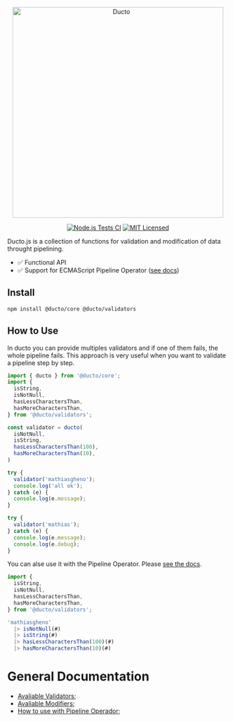 
<p align="center">
  <img alt="Ducto" src="https://i.imgur.com/p70zxaD.png" width="480">
</p>



<div align="center">

<a href="">[![Node.js Tests CI](https://github.com/mathiasgheno/ducto/actions/workflows/node.js-tests.yml/badge.svg?branch=main)](https://github.com/mathiasgheno/ducto/actions/workflows/node.js-tests.yml)
</a>
<a href="">
<img alt="MIT Licensed" src="https://img.shields.io/github/license/mathiasgheno/ducto" />
</a>
</div>

Ducto.js is a collection of functions for validation and modification of data throught pipelining. 

- ✅ Functional API
- ✅ Support for ECMAScript Pipeline Operator ([see docs](/docs/how-pipeline-operator.md))

[//]: # (- ✅ Support for ECMAScript Decorators &#40;wip&#41;)

## Install

```bash
npm install @ducto/core @ducto/validators
```

## How to Use

In ducto you can provide multiples validators and if one of them fails, the whole pipeline fails. This approach is very useful when you want to validate a pipeline step by step.

```javascript
import { ducto } from '@ducto/core';
import {
  isString,
  isNotNull,
  hasLessCharactersThan,
  hasMoreCharactersThan,
} from '@ducto/validators';

const validator = ducto(
  isNotNull,
  isString,
  hasLessCharactersThan(100),
  hasMoreCharactersThan(10),
)

try {
  validator('mathiasgheno');
  console.log('all ok');
} catch (e) {
  console.log(e.message);
}

try {
  validator('mathias');
} catch (e) {
  console.log(e.message);
  console.log(e.debug);
}
```

You can alse use it with the Pipeline Operator. Please [see the docs](/docs/how-pipeline-operator.md).

```javascript
import {
  isString,
  isNotNull,
  hasLessCharactersThan,
  hasMoreCharactersThan,
} from '@ducto/validators';

'mathiasgheno'
  |> isNotNull(#)
  |> isString(#)
  |> hasLessCharactersThan(100)(#)
  |> hasMoreCharactersThan(10)(#)
```


[//]: # (But, you can use the `ducto` to list all the errors. This approach can be helpful when you want to show the user all the errors, like when you have a list of demands for password.)

[//]: # ()

# General Documentation

- [Avaliable Validators](/packages/validators/README.md);
- [Avaliable Modifiers](/packages/modifiers/README.md);
- [How to use with Pipeline Operador](/docs/how-pipeline-operator.md);

[//]: # (- [How to use with Decorators]&#40;/docs/how-decorators.md&#41;;)
